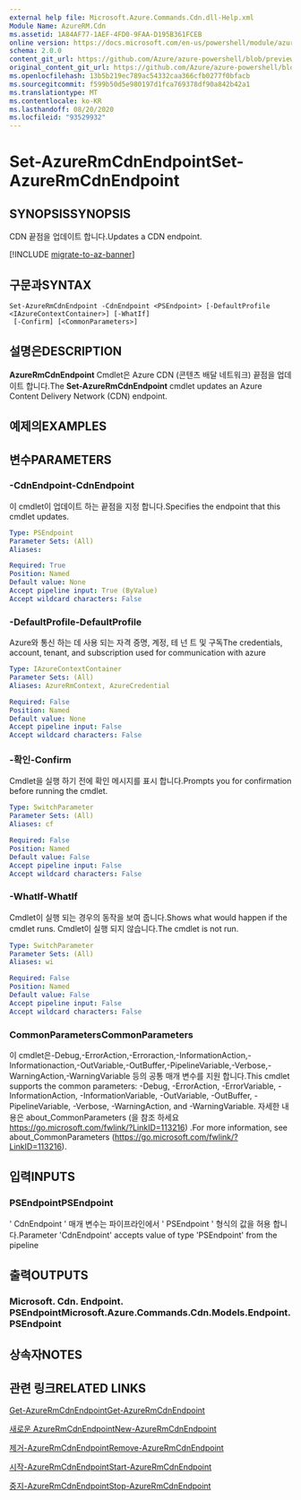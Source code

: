 ```yaml
---
external help file: Microsoft.Azure.Commands.Cdn.dll-Help.xml
Module Name: AzureRM.Cdn
ms.assetid: 1A84AF77-1AEF-4FD0-9FAA-D195B361FCEB
online version: https://docs.microsoft.com/en-us/powershell/module/azurerm.cdn/set-azurermcdnendpoint
schema: 2.0.0
content_git_url: https://github.com/Azure/azure-powershell/blob/preview/src/ResourceManager/Cdn/Commands.Cdn/help/Set-AzureRmCdnEndpoint.md
original_content_git_url: https://github.com/Azure/azure-powershell/blob/preview/src/ResourceManager/Cdn/Commands.Cdn/help/Set-AzureRmCdnEndpoint.md
ms.openlocfilehash: 13b5b219ec789ac54332caa366cfb0277f0bfacb
ms.sourcegitcommit: f599b50d5e980197d1fca769378df90a842b42a1
ms.translationtype: MT
ms.contentlocale: ko-KR
ms.lasthandoff: 08/20/2020
ms.locfileid: "93529932"
---
```

# <span data-ttu-id="6f1c7-101">Set-AzureRmCdnEndpoint</span><span class="sxs-lookup"><span data-stu-id="6f1c7-101">Set-AzureRmCdnEndpoint</span></span>

## <span data-ttu-id="6f1c7-102">SYNOPSIS</span><span class="sxs-lookup"><span data-stu-id="6f1c7-102">SYNOPSIS</span></span>
<span data-ttu-id="6f1c7-103">CDN 끝점을 업데이트 합니다.</span><span class="sxs-lookup"><span data-stu-id="6f1c7-103">Updates a CDN endpoint.</span></span>

[!INCLUDE [migrate-to-az-banner](../../includes/migrate-to-az-banner.md)]

## <span data-ttu-id="6f1c7-104">구문과</span><span class="sxs-lookup"><span data-stu-id="6f1c7-104">SYNTAX</span></span>

```
Set-AzureRmCdnEndpoint -CdnEndpoint <PSEndpoint> [-DefaultProfile <IAzureContextContainer>] [-WhatIf]
 [-Confirm] [<CommonParameters>]
```

## <span data-ttu-id="6f1c7-105">설명은</span><span class="sxs-lookup"><span data-stu-id="6f1c7-105">DESCRIPTION</span></span>
<span data-ttu-id="6f1c7-106">**AzureRmCdnEndpoint** Cmdlet은 Azure CDN (콘텐츠 배달 네트워크) 끝점을 업데이트 합니다.</span><span class="sxs-lookup"><span data-stu-id="6f1c7-106">The **Set-AzureRmCdnEndpoint** cmdlet updates an Azure Content Delivery Network (CDN) endpoint.</span></span>

## <span data-ttu-id="6f1c7-107">예제의</span><span class="sxs-lookup"><span data-stu-id="6f1c7-107">EXAMPLES</span></span>

## <span data-ttu-id="6f1c7-108">변수</span><span class="sxs-lookup"><span data-stu-id="6f1c7-108">PARAMETERS</span></span>

### <span data-ttu-id="6f1c7-109">-CdnEndpoint</span><span class="sxs-lookup"><span data-stu-id="6f1c7-109">-CdnEndpoint</span></span>
<span data-ttu-id="6f1c7-110">이 cmdlet이 업데이트 하는 끝점을 지정 합니다.</span><span class="sxs-lookup"><span data-stu-id="6f1c7-110">Specifies the endpoint that this cmdlet updates.</span></span>

```yaml
Type: PSEndpoint
Parameter Sets: (All)
Aliases: 

Required: True
Position: Named
Default value: None
Accept pipeline input: True (ByValue)
Accept wildcard characters: False
```

### <span data-ttu-id="6f1c7-111">-DefaultProfile</span><span class="sxs-lookup"><span data-stu-id="6f1c7-111">-DefaultProfile</span></span>
<span data-ttu-id="6f1c7-112">Azure와 통신 하는 데 사용 되는 자격 증명, 계정, 테 넌 트 및 구독</span><span class="sxs-lookup"><span data-stu-id="6f1c7-112">The credentials, account, tenant, and subscription used for communication with azure</span></span>

```yaml
Type: IAzureContextContainer
Parameter Sets: (All)
Aliases: AzureRmContext, AzureCredential

Required: False
Position: Named
Default value: None
Accept pipeline input: False
Accept wildcard characters: False
```

### <span data-ttu-id="6f1c7-113">-확인</span><span class="sxs-lookup"><span data-stu-id="6f1c7-113">-Confirm</span></span>
<span data-ttu-id="6f1c7-114">Cmdlet을 실행 하기 전에 확인 메시지를 표시 합니다.</span><span class="sxs-lookup"><span data-stu-id="6f1c7-114">Prompts you for confirmation before running the cmdlet.</span></span>

```yaml
Type: SwitchParameter
Parameter Sets: (All)
Aliases: cf

Required: False
Position: Named
Default value: False
Accept pipeline input: False
Accept wildcard characters: False
```

### <span data-ttu-id="6f1c7-115">-WhatIf</span><span class="sxs-lookup"><span data-stu-id="6f1c7-115">-WhatIf</span></span>
<span data-ttu-id="6f1c7-116">Cmdlet이 실행 되는 경우의 동작을 보여 줍니다.</span><span class="sxs-lookup"><span data-stu-id="6f1c7-116">Shows what would happen if the cmdlet runs.</span></span>
<span data-ttu-id="6f1c7-117">Cmdlet이 실행 되지 않습니다.</span><span class="sxs-lookup"><span data-stu-id="6f1c7-117">The cmdlet is not run.</span></span>

```yaml
Type: SwitchParameter
Parameter Sets: (All)
Aliases: wi

Required: False
Position: Named
Default value: False
Accept pipeline input: False
Accept wildcard characters: False
```

### <span data-ttu-id="6f1c7-118">CommonParameters</span><span class="sxs-lookup"><span data-stu-id="6f1c7-118">CommonParameters</span></span>
<span data-ttu-id="6f1c7-119">이 cmdlet은-Debug,-ErrorAction,-Erroraction,-InformationAction,-Informationaction,-OutVariable,-OutBuffer,-PipelineVariable,-Verbose,-WarningAction,-WarningVariable 등의 공통 매개 변수를 지원 합니다.</span><span class="sxs-lookup"><span data-stu-id="6f1c7-119">This cmdlet supports the common parameters: -Debug, -ErrorAction, -ErrorVariable, -InformationAction, -InformationVariable, -OutVariable, -OutBuffer, -PipelineVariable, -Verbose, -WarningAction, and -WarningVariable.</span></span> <span data-ttu-id="6f1c7-120">자세한 내용은 about_CommonParameters (을 참조 하세요 https://go.microsoft.com/fwlink/?LinkID=113216) .</span><span class="sxs-lookup"><span data-stu-id="6f1c7-120">For more information, see about_CommonParameters (https://go.microsoft.com/fwlink/?LinkID=113216).</span></span>

## <span data-ttu-id="6f1c7-121">입력</span><span class="sxs-lookup"><span data-stu-id="6f1c7-121">INPUTS</span></span>

### <span data-ttu-id="6f1c7-122">PSEndpoint</span><span class="sxs-lookup"><span data-stu-id="6f1c7-122">PSEndpoint</span></span>
<span data-ttu-id="6f1c7-123">' CdnEndpoint ' 매개 변수는 파이프라인에서 ' PSEndpoint ' 형식의 값을 허용 합니다.</span><span class="sxs-lookup"><span data-stu-id="6f1c7-123">Parameter 'CdnEndpoint' accepts value of type 'PSEndpoint' from the pipeline</span></span>

## <span data-ttu-id="6f1c7-124">출력</span><span class="sxs-lookup"><span data-stu-id="6f1c7-124">OUTPUTS</span></span>

### <span data-ttu-id="6f1c7-125">Microsoft. Cdn. Endpoint. PSEndpoint</span><span class="sxs-lookup"><span data-stu-id="6f1c7-125">Microsoft.Azure.Commands.Cdn.Models.Endpoint.PSEndpoint</span></span>

## <span data-ttu-id="6f1c7-126">상속자</span><span class="sxs-lookup"><span data-stu-id="6f1c7-126">NOTES</span></span>

## <span data-ttu-id="6f1c7-127">관련 링크</span><span class="sxs-lookup"><span data-stu-id="6f1c7-127">RELATED LINKS</span></span>

[<span data-ttu-id="6f1c7-128">Get-AzureRmCdnEndpoint</span><span class="sxs-lookup"><span data-stu-id="6f1c7-128">Get-AzureRmCdnEndpoint</span></span>](./Get-AzureRmCdnEndpoint.md)

[<span data-ttu-id="6f1c7-129">새로운 AzureRmCdnEndpoint</span><span class="sxs-lookup"><span data-stu-id="6f1c7-129">New-AzureRmCdnEndpoint</span></span>](./New-AzureRmCdnEndpoint.md)

[<span data-ttu-id="6f1c7-130">제거-AzureRmCdnEndpoint</span><span class="sxs-lookup"><span data-stu-id="6f1c7-130">Remove-AzureRmCdnEndpoint</span></span>](./Remove-AzureRmCdnEndpoint.md)

[<span data-ttu-id="6f1c7-131">시작-AzureRmCdnEndpoint</span><span class="sxs-lookup"><span data-stu-id="6f1c7-131">Start-AzureRmCdnEndpoint</span></span>](./Start-AzureRmCdnEndpoint.md)

[<span data-ttu-id="6f1c7-132">중지-AzureRmCdnEndpoint</span><span class="sxs-lookup"><span data-stu-id="6f1c7-132">Stop-AzureRmCdnEndpoint</span></span>](./Stop-AzureRmCdnEndpoint.md)


